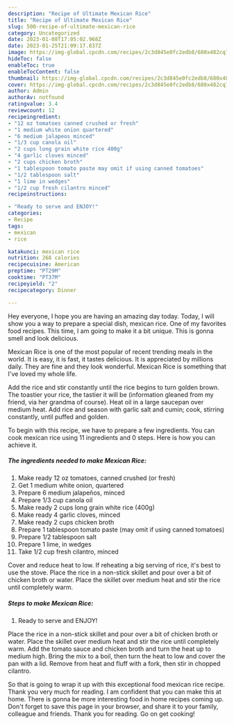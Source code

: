 ```yaml
---
description: "Recipe of Ultimate Mexican Rice"
title: "Recipe of Ultimate Mexican Rice"
slug: 500-recipe-of-ultimate-mexican-rice
category: Uncategorized
date: 2023-01-08T17:05:02.968Z
date: 2023-01-25T21:09:17.837Z
image: https://img-global.cpcdn.com/recipes/2c3d845e0fc2edb8/680x482cq70/mexican-rice-recipe-main-photo.jpg
hideToc: false
enableToc: true
enableTocContent: false
thumbnail: https://img-global.cpcdn.com/recipes/2c3d845e0fc2edb8/680x482cq70/mexican-rice-recipe-main-photo.jpg
cover: https://img-global.cpcdn.com/recipes/2c3d845e0fc2edb8/680x482cq70/mexican-rice-recipe-main-photo.jpg
author: Admin
authorAv: notfound
ratingvalue: 3.4
reviewcount: 12
recipeingredient:
- "12 oz tomatoes canned crushed or fresh"
- "1 medium white onion quartered"
- "6 medium jalapeos minced"
- "1/3 cup canola oil"
- "2 cups long grain white rice 400g"
- "4 garlic cloves minced"
- "2 cups chicken broth"
- "1 tablespoon tomato paste may omit if using canned tomatoes"
- "1/2 tablespoon salt"
- "1 lime in wedges"
- "1/2 cup fresh cilantro minced"
recipeinstructions:

- "Ready to serve and ENJOY!"
categories:
- Recipe
tags:
- mexican
- rice

katakunci: mexican rice 
nutrition: 268 calories
recipecuisine: American
preptime: "PT29M"
cooktime: "PT37M"
recipeyield: "2"
recipecategory: Dinner

---
```



Hey everyone, I hope you are having an amazing day today. Today, I will show you a way to prepare a special dish, mexican rice. One of my favorites food recipes. This time, I am going to make it a bit unique. This is gonna smell and look delicious.

Mexican Rice is one of the most popular of recent trending meals in the world. It is easy, it is fast, it tastes delicious. It is appreciated by millions daily. They are fine and they look wonderful. Mexican Rice is something that I've loved my whole life.

Add the rice and stir constantly until the rice begins to turn golden brown. The toastier your rice, the tastier it will be (information gleaned from my friend, via her grandma of course). Heat oil in a large saucepan over medium heat. Add rice and season with garlic salt and cumin; cook, stirring constantly, until puffed and golden.


To begin with this recipe, we have to prepare a few ingredients. You can cook mexican rice using 11 ingredients and 0 steps. Here is how you can achieve it.

<!--inarticleads1-->

##### The ingredients needed to make Mexican Rice:

1. Make ready 12 oz tomatoes, canned crushed (or fresh)
1. Get 1 medium white onion, quartered
1. Prepare 6 medium jalapeños, minced
1. Prepare 1/3 cup canola oil
1. Make ready 2 cups long grain white rice (400g)
1. Make ready 4 garlic cloves, minced
1. Make ready 2 cups chicken broth
1. Prepare 1 tablespoon tomato paste (may omit if using canned tomatoes)
1. Prepare 1/2 tablespoon salt
1. Prepare 1 lime, in wedges
1. Take 1/2 cup fresh cilantro, minced


Cover and reduce heat to low. If reheating a big serving of rice, it&#39;s best to use the stove. Place the rice in a non-stick skillet and pour over a bit of chicken broth or water. Place the skillet over medium heat and stir the rice until completely warm. 

<!--inarticleads2-->

##### Steps to make Mexican Rice:


1. Ready to serve and ENJOY!

Place the rice in a non-stick skillet and pour over a bit of chicken broth or water. Place the skillet over medium heat and stir the rice until completely warm. Add the tomato sauce and chicken broth and turn the heat up to medium high. Bring the mix to a boil, then turn the heat to low and cover the pan with a lid. Remove from heat and fluff with a fork, then stir in chopped cilantro. 

So that is going to wrap it up with this exceptional food mexican rice recipe. Thank you very much for reading. I am confident that you can make this at home. There is gonna be more interesting food in home recipes coming up. Don't forget to save this page in your browser, and share it to your family, colleague and friends. Thank you for reading. Go on get cooking!

